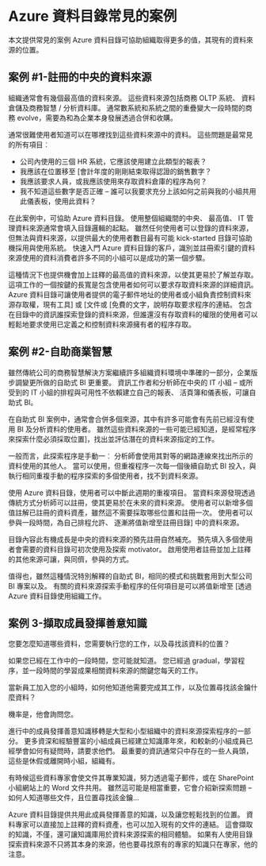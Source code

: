 <properties
   pageTitle="Azure 資料目錄的常見案例 |Microsoft Azure"
   description="常見的案例 Azure 資料目錄，包括註冊和探索的最高值的資料來源啟用自助商業智慧與擷取現有的成員發揮善意知識相關的資料來源與處理程序的概觀。"
   services="data-catalog"
   documentationCenter=""
   authors="steelanddata"
   manager="NA"
   editor=""
   tags=""/>
<tags
   ms.service="data-catalog"
   ms.devlang="NA"
   ms.topic="article"
   ms.tgt_pltfrm="NA"
   ms.workload="data-catalog"
   ms.date="10/03/2016"
   ms.author="maroche"/>


# <a name="azure-data-catalog-common-scenarios"></a>Azure 資料目錄常見的案例

本文提供常見的案例 Azure 資料目錄可協助組織取得更多的值，其現有的資料來源的位置。

## <a name="scenario-1---registration-of-central-data-sources"></a>案例 #1-註冊的中央的資料來源

組織通常會有幾個最高值的資料來源。 這些資料來源包括商務 OLTP 系統、 資料倉儲及商務智慧 / 分析資料庫。 通常數系統和系統之間的重疊變大一段時間的商務 evolve，需要為和為企業本身發展透過合併和收購。

通常很難使用者知道可以在哪裡找到這些資料來源中的資料。 這些問題是最常見的所有項目︰

- 公司內使用的三個 HR 系統，它應該使用建立此類型的報表？
- 我應該在位置移至 [會計年度的剛剛結束取得認證的銷售數字？
- 我應該要求人員，或我應該使用來存取資料倉庫的程序為何？
- 我不知道這些數字是否正確 – 誰可以我要求充分上該如何之前與我的小組共用此儀表板，使用此資料？

在此案例中，可協助 Azure 資料目錄。 使用整個組織間的中央、 最高值、 IT 管理資料來源通常會填入目錄邏輯的起點。 雖然任何使用者可以登錄的資料來源，但無法與資料來源，以提供最大的使用者數目最有可能 kick-started 目錄可協助機採用與使用系統。 快速入門 Azure 資料目錄的客戶，識別並註冊索引鍵的資料來源使用的資料消費者許多不同的小組可以是成功的第一個步驟。

這種情況下也提供機會加上註釋的最高值的資料來源，以使其更易於了解並存取。 這項工作的一個按鍵的長寬是包含使用者如何可以要求存取資料來源的詳細資訊。 Azure 資料目錄可讓使用者提供的電子郵件地址的使用者或小組負責控制資料來源存取權，現有工具] 或 [文件或 [免費的文字，說明存取要求程序的連結。 包含在目錄中的資訊誰探索登錄的資料來源，但誰還沒有存取資料的權限的使用者可以輕鬆地要求使用已定義之和控制資料來源擁有者的程序存取。

## <a name="scenario-2---self-service-business-intelligence"></a>案例 #2-自助商業智慧

雖然傳統公司的商務智慧解決方案繼續許多組織資料環境中準確的一部分，企業版步調變更所做的自助式 BI 更重要。 資訊工作者和分析師在中央的 IT 小組 – 或所受到的 IT 小組的排程與可用性不依賴建立自己的報表、 活頁簿和儀表板，可讓自助式 BI。

在自助式 BI 案例中，通常會合併多個來源，其中有許多可能會有先前已經沒有使用 BI 及分析資料的使用者。 雖然這些資料來源的一些可能已經知道，是經常程序來探索什麼必須採取位置]，找出並評估潛在的資料來源指定的工作。

一般而言，此探索程序是手動一︰ 分析師會使用其對等的網路連線來找出所示的資料使用的其他人。 當可以使用，但重複程序一次每一個後續自助式 BI 投入，與執行相同重複手動的程序探索的多個使用者，找不到資料來源。

使用 Azure 資料目錄，使用者可以中斷此週期的重複項目。 當資料來源發現透過傳統方式分析師可以註冊，使其更易於在未來的資料來源。 使用者可以新增多個值註解已註冊的資料資產，雖然這不需要採取哪些位置和註冊一次。 使用者可以參與一段時間，為自己排程允許、 逐漸將值新增至註冊目錄] 中的資料來源。

目錄內容此有機成長是中央的資料來源的預先註冊自然補充。 預先填入多個使用者會需要的資料目錄可初次使用及探索 motivator。 啟用使用者註冊並加上註釋的其他來源可讓，與同儕，參與的方式。

值得也，雖然這種情況特別解釋的自助式 BI，相同的模式和挑戰套用到大型公司 BI 專案以及。 有關的資料來源探索手動程序的任何項目是可以將值新增至 [透過 Azure 資料目錄使用組織工作。

## <a name="scenario-3---capturing-tribal-knowledge"></a>案例 3-擷取成員發揮善意知識

您要怎麼知道哪些資料，您需要執行您的工作，以及尋找該資料的位置？

如果您已經在工作中的一段時間，您可能就知道。 您已經過 gradual，學習程序，並一段時間的學習成果相關資料來源的關鍵您每天的工作。

當新員工加入您的小組時，如何他知道他需要完成其工作，以及位置尋找該金鑰什麼資料？

機率是，他會詢問您。

進行中的成員發揮善意知識移轉是大型和小型組織中的資料來源探索程序的一部分。 更多資深和經驗豐富的小組成員已經建立知識庫年來，和較新的小組成員已經學會如何有疑問時，請要求他們。 最重要的資訊通常只中存在的一些人員頭，這些是休假或離開時小組，組織有。

有時候這些資料專家會使文件其專業知識，努力透過電子郵件，或在 SharePoint 小組網站上的 Word 文件共用。 雖然這可能是相當重要，它會介紹新探索問題 – 如何人知道哪些文件，且位置尋找該金鑰...

Azure 資料目錄提供共用此成員發揮善意的知識，以及讓您輕鬆找到的位置。 資料專家可以直接加上註釋的資料資產，也可以加入現有的文件的連結。 這會擷取的知識，不僅，還可讓知識庫用於資料來源探索的相同體驗。 如果有人使用目錄探索資料來源不只將其本身的來源，他也要尋找原有的專家的知識只在專家，他的注意。
